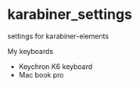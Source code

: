 # karabiner_settings

settings for karabiner-elements

My keyboards

- Keychron K6 keyboard
- Mac book pro
